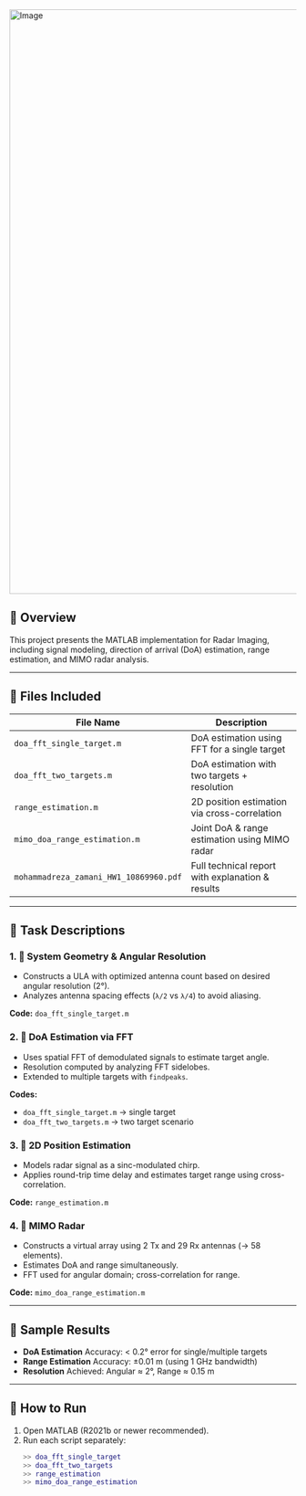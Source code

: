 <img width="1536" height="1024" alt="Image" src="https://github.com/user-attachments/assets/5476087e-4150-4fa6-8bc9-542b4274b92b" />

## 🧠 Overview

This project presents the MATLAB implementation for Radar Imaging, including signal modeling, direction of arrival (DoA) estimation, range estimation, and MIMO radar analysis.

---

## 📁 Files Included

| File Name                            | Description                                      |
|-------------------------------------|--------------------------------------------------|
| `doa_fft_single_target.m`           | DoA estimation using FFT for a single target     |
| `doa_fft_two_targets.m`             | DoA estimation with two targets + resolution     |
| `range_estimation.m`                | 2D position estimation via cross-correlation     |
| `mimo_doa_range_estimation.m`       | Joint DoA & range estimation using MIMO radar    |
| `mohammadreza_zamani_HW1_10869960.pdf` | Full technical report with explanation & results |

---

## 📌 Task Descriptions

### 1. 📐 System Geometry & Angular Resolution

- Constructs a ULA with optimized antenna count based on desired angular resolution (2°).
- Analyzes antenna spacing effects (`λ/2` vs `λ/4`) to avoid aliasing.

**Code:** `doa_fft_single_target.m`

### 2. 🎯 DoA Estimation via FFT

- Uses spatial FFT of demodulated signals to estimate target angle.
- Resolution computed by analyzing FFT sidelobes.
- Extended to multiple targets with `findpeaks`.

**Codes:**  
- `doa_fft_single_target.m` → single target  
- `doa_fft_two_targets.m` → two target scenario

### 3. 📏 2D Position Estimation

- Models radar signal as a sinc-modulated chirp.
- Applies round-trip time delay and estimates target range using cross-correlation.

**Code:** `range_estimation.m`

### 4. 🧠 MIMO Radar

- Constructs a virtual array using 2 Tx and 29 Rx antennas (→ 58 elements).
- Estimates DoA and range simultaneously.
- FFT used for angular domain; cross-correlation for range.

**Code:** `mimo_doa_range_estimation.m`

---

## 🧪 Sample Results

- **DoA Estimation** Accuracy: < 0.2° error for single/multiple targets
- **Range Estimation** Accuracy: ±0.01 m (using 1 GHz bandwidth)
- **Resolution** Achieved: Angular ≈ 2°, Range ≈ 0.15 m

---

## 🚀 How to Run

1. Open MATLAB (R2021b or newer recommended).
2. Run each script separately:
   ```matlab
   >> doa_fft_single_target
   >> doa_fft_two_targets
   >> range_estimation
   >> mimo_doa_range_estimation
